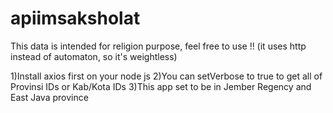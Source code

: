 # apiimsaksholat
This data is intended for religion purpose, feel free to use !! (it uses http instead of automaton, so it's weightless)

1)Install axios first on your node js
2)You can setVerbose to true to get all of Provinsi IDs or Kab/Kota IDs
3)This app set to be in Jember Regency and East Java province